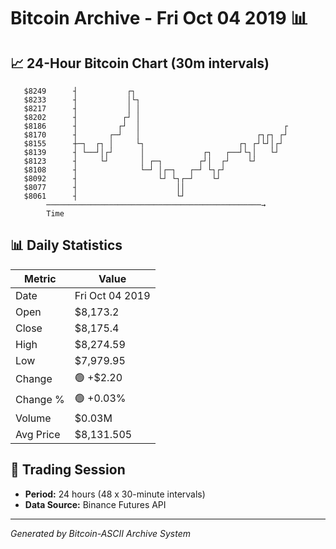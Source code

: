 # Bitcoin Archive - Fri Oct 04 2019 📊

## 📈 24-Hour Bitcoin Chart (30m intervals)

```
   $8249      ┤           ┌┐                                   
   $8233      ┤           │└┐                                  
   $8217      ┤           │ │                                  
   $8202      ┤          ┌┘ │                                  
   $8186      ┤         ┌┘  │                                ┌ 
   $8170      ┤       ┌─┘   │                          ┌┐┌┐ ┌┘ 
   $8155      ┼─┐  ┌┐ │     └┐                     ┌┐ ┌┘└┘│┌┘  
   $8139      ┤ └──┘│┌┘      │             ┌┐   ┌──┘└┐│   └┘   
   $8123      ┤     └┘       │ ┌─┐        ┌┘│  ┌┘    └┘        
   $8108      ┤              └─┘ │┌─┐   ┌─┘ └┐┌┘               
   $8092      ┤                  └┘ └┐┌─┘    └┘                
   $8077      ┤                      ││                        
   $8061      ┤                      └┘                        
        ────────────────────────────────────────────────→
        Time
```

## 📊 Daily Statistics

| Metric | Value |
|--------|-------|
| Date | Fri Oct 04 2019 |
| Open | $8,173.2 |
| Close | $8,175.4 |
| High | $8,274.59 |
| Low | $7,979.95 |
| Change | 🟢 +$2.20 |
| Change % | 🟢 +0.03% |
| Volume | $0.03M |
| Avg Price | $8,131.505 |

## 📅 Trading Session

- **Period:** 24 hours (48 x 30-minute intervals)
- **Data Source:** Binance Futures API

---
*Generated by Bitcoin-ASCII Archive System*
